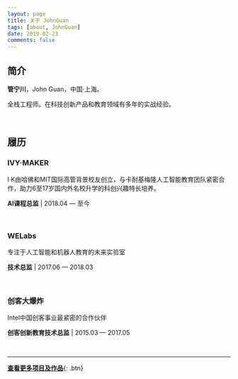 ```yaml
---
layout: page
title: 关于 JohnGuan
tags: [about, JohnGuan]
date: 2019-02-23
comments: false
---
```

    
## 简介
**管宁川**，John Guan，中国·上海。

全栈工程师。在科技创新产品和教育领域有多年的实战经验。

<br/> 

## 履历

### IVY·MAKER

I·K由哈佛和MIT国际高管背景校友创立，与卡耐基梅隆人工智能教育团队紧密合作，助力6至17岁国内外名校升学的科创兴趣特长培养。

**AI课程总监** \| 2018.04 — 至今

<br/>

### WELabs

专注于人工智能和机器人教育的未来实验室

**技术总监** \| 2017.06 — 2018.03

<br/> 

### 创客大爆炸

Intel中国创客事业最紧密的合作伙伴

**创客创新教育技术总监** \| 2015.03 — 2017.05

<br/> 

---

[**查看更多项目及作品**](//shimo.im/docs/EjQxz8LOkmgxmpiy){: .btn}
